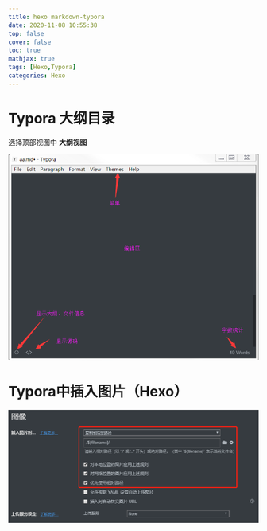 ```yaml
---
title: hexo markdown-typora
date: 2020-11-08 10:55:38
top: false
cover: false
toc: true
mathjax: true
tags: [Hexo,Typora]
categories: Hexo
---
```


# Typora 大纲目录

选择顶部视图中 **大纲视图** 

 ![](../typora-list.png)

# Typora中插入图片（Hexo）

![](../typora-img.png)